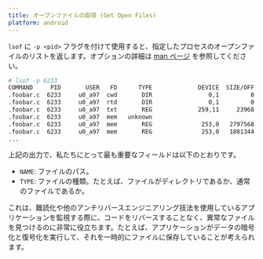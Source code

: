 ```yaml
---
title: オープンファイルの取得 (Get Open Files)
platform: android
---
```


`lsof` に `-p <pid>` フラグを付けて使用すると、指定したプロセスのオープンファイルのリストを返します。オプションの詳細は [man ページ](http://man7.org/linux/man-pages/man8/lsof.8.html "Man Page of lsof") を参照してください。

```bash
# lsof -p 6233
COMMAND     PID       USER   FD      TYPE             DEVICE  SIZE/OFF       NODE NAME
.foobar.c  6233     u0_a97  cwd       DIR                0,1         0          1 /
.foobar.c  6233     u0_a97  rtd       DIR                0,1         0          1 /
.foobar.c  6233     u0_a97  txt       REG             259,11     23968        399 /system/bin/app_process64
.foobar.c  6233     u0_a97  mem   unknown                                         /dev/ashmem/dalvik-main space (region space) (deleted)
.foobar.c  6233     u0_a97  mem       REG              253,0   2797568    1146914 /data/dalvik-cache/arm64/system@framework@boot.art
.foobar.c  6233     u0_a97  mem       REG              253,0   1081344    1146915 /data/dalvik-cache/arm64/system@framework@boot-core-libart.art
...
```

上記の出力で、私たちにとって最も重要なフィールドは以下のとおりです。

- `NAME`: ファイルのパス。
- `TYPE`: ファイルの種類。たとえば、ファイルがディレクトリであるか、通常のファイルであるか。

これは、難読化や他のアンチリバースエンジニアリング技法を使用しているアプリケーションを監視する際に、コードをリバースすることなく、異常なファイルを見つけるのに非常に役立ちます。たとえば、アプリケーションがデータの暗号化と復号化を実行して、それを一時的にファイルに保存していることが考えられます。
